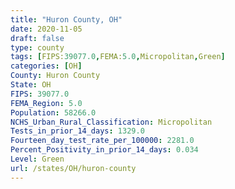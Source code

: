 ```yaml
---
title: "Huron County, OH"
date: 2020-11-05
draft: false
type: county
tags: [FIPS:39077.0,FEMA:5.0,Micropolitan,Green]
categories: [OH]
County: Huron County
State: OH
FIPS: 39077.0
FEMA_Region: 5.0
Population: 58266.0
NCHS_Urban_Rural_Classification: Micropolitan
Tests_in_prior_14_days: 1329.0
Fourteen_day_test_rate_per_100000: 2281.0
Percent_Positivity_in_prior_14_days: 0.034
Level: Green
url: /states/OH/huron-county
---
```



